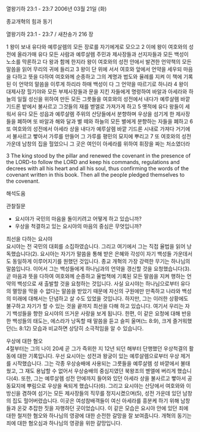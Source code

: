 열왕기하 23:1 - 23:7 
2006년 03월 21일 (화)

종교개혁의 힘과 동기



열왕기하 23:1 - 23:7 / 새찬송가 216 장


1 왕이 보내 유다와 예루살렘의 모든 장로를 자기에게로 모으고 2 이에 왕이 여호와의 성전에 올라가매 유다 모든 사람과 예루살렘 주민과 제사장들과 선지자들과 모든 백성이 노소를 막론하고 다 왕과 함께 한지라 왕이 여호와의 성전 안에서 발견한 언약책의 모든 말씀을 읽어 무리의 귀에 들리고 3 왕이 단 위에 서서 여호와 앞에서 언약을 세우되 마음을 다하고 뜻을 다하여 여호와께 순종하고 그의 계명과 법도와 율례를 지켜 이 책에 기록된 이 언약의 말씀을 이루게 하리라 하매 백성이 다 그 언약을 따르기로 하니라 4 왕이 대제사장 힐기야와 모든 부제사장들과 문을 지킨 자들에게 명령하여 바알과 아세라와 하늘의 일월 성신을 위하여 만든 모든 그릇들을 여호와의 성전에서 내다가 예루살렘 바깥 기드론 밭에서 불사르고 그것들의 재를 벧엘로 가져가게 하고 5 옛적에 유다 왕들이 세워서 유다 모든 성읍과 예루살렘 주위의 산당들에서 분향하며 우상을 섬기게 한 제사장들을 폐하며 또 바알과 해와 달과 별 떼와 하늘의 모든 별에게 분향하는 자들을 폐하고 6 또 여호와의 성전에서 아세라 상을 내다가 예루살렘 바깥 기드론 시내로 가져다 거기에서 불사르고 빻아서 가루를 만들어 그 가루를 평민의 묘지에 뿌리고 7 또 여호와의 성전 가운데 남창의 집을 헐었으니 그 곳은 여인이 아세라를 위하여 휘장을 짜는 처소였더라     


3  The king stood by the pillar and renewed the covenant in the presence of the LORD-to follow the LORD and keep his commands, regulations and decrees with all his heart and all his soul, thus confirming the words of the covenant written in this book. Then all the people pledged themselves to the covenant.

해석도움





관찰질문
- 요시야가 국민의 마음을 돌이키려고 어떻게 하고 있습니까?
- 우상을 척결하고 있는 요시야의 마음의 중심은 무엇입니까?


최선을 다하는 요시야  
요시야는 전 국민의 대회를 소집하였습니다. 그리고 여기에서 그는 직접 율법을 읽어 낭독했습니다(2). 요시아는 자기가 말씀을 통해 받은 은혜와 각성이 자기 백성들 가운데서도 동일하게 이루어지기를 원했던 것입니다. 종교 개혁의 가장 강력한 무기는 하나님의 말씀입니다. 이어서 그는 백성들에게 하나님과의 언약을 갱신할 것을 요청했습니다(3). 곧 마음과 뜻을 다하여 여호와께 순종하고 율법책에 기록된 모든 말씀을 지켜 행하는 언약의 백성으로 새 출발할 것을 요청하는 것입니다. 사실 요시야는 하나님으로부터 유다의 멸망을 막을 수 없다는 말씀을 받았기 때문에 자신의 구원에만 만족하고 나라와 백성의 미래에 대해서는 단념하고 살 수도 있었을 것입니다. 하지만, 그는 이러한 상황에도 불구하고 자기가 할 수 있는 것을 끝까지 최선을 다해 하고 있습니다. 여기서 우리는 자기 백성들을 향한 요시야의 뜨거운 사랑을 보게 됩니다. 한편, 이 같은 요청에 대해 반응한 백성들의 태도는, 에스라가 낭독할 때 말씀을 듣고 슬피 울며(느 8:9), 크게 즐거워했던(느 8:12) 모습과 비교하면 상당히 소극적임을 알 수 있습니다.   

우상에 대한 혐오  
4절부터는 그의 나이 20세 곧 그가 즉위한 지 12년 되던 해부터 단행했던 우상척결의 활동에 대한 기록입니다. 우선 요시아는 성전과 왕궁이 있는 예루살렘으로부터 우상 제거를 시작했습니다. 그는 각종 우상숭배에 사용되는 그릇들을 예루살렘 성 바깥에서 불태웠고, 그 재도 용납할 수 없어서 우상숭배의 중심지였던 북왕조의 벧엘에 버리게 했습니다(4). 또한, 그는 예루살렘 성전 안에까지 들어와 있던 아세라 상을 불사르고 빻아서 공동묘지에 뿌림으로 우상을 욕되게 했습니다(6). 그리고 요시야는 산당에서 여호와와 이방신을 겸하여 섬기는 모든 제사장들의 직무를 정지시켰으며(5), 성전 가운데 있던 남창의 집도 헐어버렸습니다. 이곳은 여성참배객들이 여신 아세라를 흥분케 하기 위해 남창들과 온갖 추잡한 짓을 자행하던 곳이었습니다. 이 같은 모습은 요시야 안에 있던 죄에 대한 철저한 혐오와 하나님의 영광에 대한 순전한 갈망을 잘 보여줍니다. 개혁의 동기는 죄에 대한 혐오심과 하나님의 영광을 위한 갈망입니다.